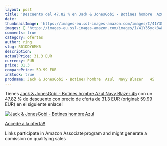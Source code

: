 ```yaml
---
layout: post
title: 'Descuento del 47.82 % en Jack & JonesGobi - Botines hombre  Azul'
date: 
thumbnailImage: 'https://images-eu.ssl-images-amazon.com/images/I/41Y35yck8wL._SL200_.jpg'
images: [ 'https://images-eu.ssl-images-amazon.com/images/I/41Y35yck8wL._SL200_.jpg' ]
comments: true
category: ofertas
author: ring
slug: B01DDY6MK6
description:
actualPrice: 31.3 EUR
currency: EUR
price: 31.3
comparePrice: 59.99 EUR
inStock: true
prodname: Jack & JonesGobi - Botines hombre  Azul  Navy Blazer   45
---
```


Tienes [Jack & JonesGobi - Botines hombre  Azul  Navy Blazer   45](https://www.amazon.es/dp/B01DDY6MK6/?tag=tolees-21) con un 47.82 % de descuento con precio de oferta de 31.3 EUR (original: 59.99 EUR) en el siguiente enlace!

[![Jack & JonesGobi - Botines hombre  Azul](https://images-eu.ssl-images-amazon.com/images/I/41Y35yck8wL._SL200_.jpg)](https://www.amazon.es/dp/B01DDY6MK6/?tag=tolees-21)

[Accede a la oferta!!](https://www.amazon.es/dp/B01DDY6MK6/?tag=tolees-21)

Links participate in Amazon Associate program and might generate a comission on qualifying sales


